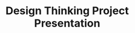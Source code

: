 ---
content_type: project
ready: true
flavours:
- none
tags:
- design-thinking
- design-thinking-sprint
- close_on_peer_reviews
submission_type: link
prerequisites:
  hard:
  - design-thinking/test
  soft:
  - design-thinking/additional-reading-and-resources
  - design-thinking/terminology
title: Design Thinking Project Presentation
---